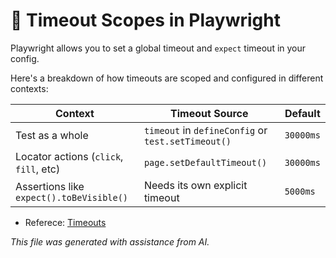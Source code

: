 # 🧠 Timeout Scopes in Playwright

Playwright allows you to set a global timeout and `expect` timeout in your config. 

Here's a breakdown of how timeouts are scoped and configured in different contexts:

| **Context**                             | **Timeout Source**                                       | **Default** |
|----------------------------------------|----------------------------------------------------------|-------------|
| Test as a whole                        | `timeout` in `defineConfig` or `test.setTimeout()`       | `30000ms`   |
| Locator actions (`click`, `fill`, etc) | `page.setDefaultTimeout()`                               | `30000ms`   |
| Assertions like `expect().toBeVisible()`| Needs its own explicit timeout                           | `5000ms`    |


- Referece: [Timeouts](https://playwright.dev/docs/test-timeouts)

*This file was generated with assistance from AI.*